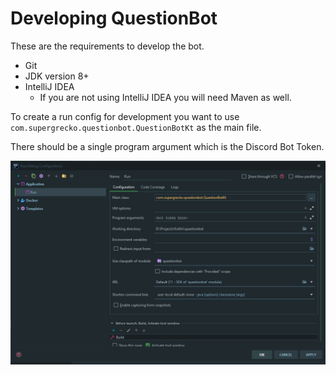 # Developing QuestionBot

These are the requirements to develop the bot.

- Git
- JDK version 8+
- IntelliJ IDEA
    - If you are not using IntelliJ IDEA you will need Maven as well.

To create a run config for development you want to use `com.supergrecko.questionbot.QuestionBotKt` as the main file.

There should be a single program argument which is the Discord Bot Token.

![Example Run Config](/.github/assets/example-run-config.png)
